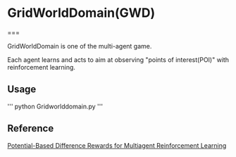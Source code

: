 # GridWorldDomain(GWD)
=== 

GridWorldDomain is one of the multi-agent game.

Each agent learns and acts to aim at observing "points of interest(POI)" with reinforcement learning.


## Usage

'''
python Gridworlddomain.py
'''

## Reference

[Potential-Based Difference Rewards for Multiagent Reinforcement Learning](http://dl.acm.org/citation.cfm?id=2615761)

